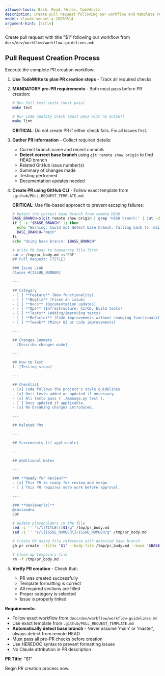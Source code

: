 ```yaml
---
allowed-tools: Bash, Read, Write, TodoWrite
description: Create pull request following our workflow and template requirements
model: claude-sonnet-4-20250514
argument-hint: [title]
---
```


Create pull request with title "$1" following our workflow from `docs/dev/workflow/workflow-guidelines.md`:

## Pull Request Creation Process

Execute the complete PR creation workflow:

1. **Use TodoWrite to plan PR creation steps** - Track all required checks

2. **MANDATORY pre-PR requirements** - Both must pass before PR creation:
   ```bash
   # Run full test suite (must pass)
   make test

   # Run code quality check (must pass with no output)
   make lint
   ```
   **CRITICAL**: Do not create PR if either check fails. Fix all issues first.

3. **Gather PR information** - Collect required details:
   - Current branch name and recent commits
   - **Detect correct base branch** using `git remote show origin` to find HEAD branch
   - Related GitHub issue number(s)
   - Summary of changes made
   - Testing performed
   - Documentation updates needed

4. **Create PR using GitHub CLI** - Follow exact template from `.github/PULL_REQUEST_TEMPLATE.md`:

   **CRITICAL**: Use file-based approach to prevent escaping failures:
   ```bash
   # Detect the correct base branch from remote HEAD
   BASE_BRANCH=$(git remote show origin | grep 'HEAD branch:' | cut -d' ' -f5)
   if [ -z "$BASE_BRANCH" ]; then
     echo "Warning: Could not detect base branch, falling back to 'main'"
     BASE_BRANCH="main"
   fi
   echo "Using base branch: $BASE_BRANCH"

   # Write PR body to temporary file first
   cat > /tmp/pr_body.md <<'EOF'
   ## Pull Request: [TITLE]

   ### Issue Link
   Closes #[ISSUE_NUMBER]

   ---

   ## Category
   - [ ] **Feature** (New functionality)
   - [ ] **Bugfix** (Fixes an issue)
   - [ ] **Docs** (Documentation updates)
   - [ ] **Ops** (Infrastructure, CI/CD, build tools)
   - [ ] **Tests** (Adding/improving tests)
   - [ ] **Refactor** (Code improvements without changing functionality)
   - [ ] **Tweak** (Minor UI or code improvements)

   ---

   ## Changes Summary
   - [Describe changes made]

   ---

   ## How to Test
   1. [Testing steps]

   ---

   ## Checklist
   - [x] Code follows the project's style guidelines.
   - [x] Unit tests added or updated if necessary.
   - [x] All tests pass (`./manage.py test`).
   - [ ] Docs updated if applicable.
   - [x] No breaking changes introduced.

   ---

   ## Related PRs

   ---

   ## Screenshots (if applicable)

   ---

   ## Additional Notes

   ---

   ### **Ready for Review?**
   - [x] This PR is ready for review and merge.
   - [ ] This PR requires more work before approval.

   ---

   ### **Reviewer(s)**
   @cassandra
   EOF

   # Update placeholders in the file
   sed -i '' "s/\[TITLE\]/$1/g" /tmp/pr_body.md
   sed -i '' "s/\[ISSUE_NUMBER\]/ISSUE_NUMBER/g" /tmp/pr_body.md

   # Create PR using file reference with detected base branch
   gh pr create --title "$1" --body-file /tmp/pr_body.md --base "$BASE_BRANCH"

   # Clean up temporary file
   rm -f /tmp/pr_body.md
   ```

5. **Verify PR creation** - Check that:
   - PR was created successfully
   - Template formatting is correct
   - All required sections are filled
   - Proper category is selected
   - Issue is properly linked

**Requirements:**
- Follow exact workflow from `docs/dev/workflow/workflow-guidelines.md`
- Use exact template from `.github/PULL_REQUEST_TEMPLATE.md`
- **Automatically detect base branch** - Never assume 'main' or 'master', always detect from remote HEAD
- Must pass all pre-PR checks before creation
- Use HEREDOC syntax to prevent formatting issues
- No Claude attribution in PR description

**PR Title:** "$1"

Begin PR creation process now.